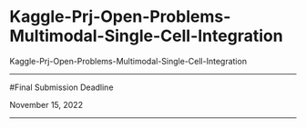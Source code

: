 # Kaggle-Prj-Open-Problems-Multimodal-Single-Cell-Integration
Kaggle-Prj-Open-Problems-Multimodal-Single-Cell-Integration

-----

#Final Submission Deadline

November 15, 2022

-----
